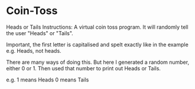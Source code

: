 # Coin-Toss
Heads or Tails
Instructions: 
A virtual coin toss program. It will randomly tell the user "Heads" or "Tails".

Important, the first letter is capitalised and spelt exactly like in the example e.g. Heads, not heads.

There are many ways of doing this. But here I generated a random number, either 0 or 1. Then used that number to print out Heads or Tails.

e.g.
1 means Heads
0 means Tails
